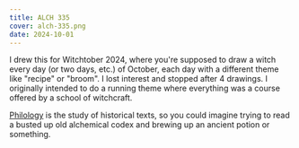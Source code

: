 ```yaml
---
title: ALCH 335
cover: alch-335.png
date: 2024-10-01
---
```

I drew this for Witchtober 2024, where you're supposed to draw a witch every day (or two days, etc.) of October, each day with a different theme like "recipe" or "broom". I lost interest and stopped after 4 drawings. I originally intended to do a running theme where everything was a course offered by a school of witchcraft.

[Philology](https://en.wikipedia.org/wiki/Philology) is the study of historical texts, so you could imagine trying to read a busted up old alchemical codex and brewing up an ancient potion or something.
